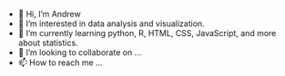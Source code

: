- 👋 Hi, I’m Andrew
- 👀 I’m interested in data analysis and visualization.
- 🌱 I’m currently learning python, R, HTML, CSS, JavaScript, and more about statistics. 
- 💞️ I’m looking to collaborate on ...
- 📫 How to reach me ...

<!---
Agrattendick/Agrattendick is a ✨ special ✨ repository because its `README.md` (this file) appears on your GitHub profile.
You can click the Preview link to take a look at your changes.
--->
